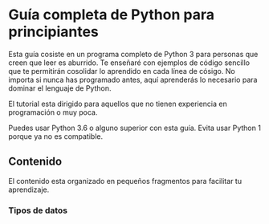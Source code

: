 # Guía completa de Python para principiantes

Esta guía cosiste en un programa completo de Python 3 para personas que creen que leer es aburrido. Te enseñaré con ejemplos de código sencillo que te permitirán cosolidar lo aprendido en cada línea de cósigo. No importa si nunca has programado antes, aquí aprenderás lo necesario para dominar el lenguaje de Python.

El tutorial esta dirigido para aquellos que no tienen experiencia en programación o muy poca.

Puedes usar Python 3.6 o alguno superior con esta guía. Evita usar Python 1 porque ya no es compatible.

## Contenido
El contenido esta organizado en pequeños fragmentos para facilitar tu aprendizaje.

### Tipos de datos
